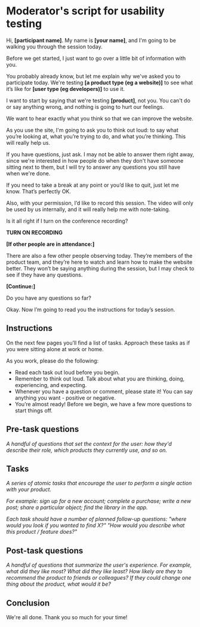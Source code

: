 # Moderator's script for usability testing

Hi, __[participant name]__. My name is __[your name]__, and I'm going to be walking you through the session today.

Before we get started, I just want to go over a little bit of information with you.

You probably already know, but let me explain why we've asked you to participate today. We're testing
__[a product type (eg a website)]__ to see what it’s like for __[user type (eg developers)]__ to use it.

I want to start by saying that we're testing __[product]__, not you. You can't do or say anything wrong, and nothing is
going to hurt our feelings.

We want to hear exactly what you think so that we can improve the website.

As you use the site, I'm going to ask you to think out loud: to say what you’re looking at, what you’re trying to do,
and what you’re thinking.  This will really help us.

If you have questions, just ask. I may not be able to answer them right away, since we're interested in how people do
when they don't have someone sitting next to them, but I will try to answer any questions you still have when we're
done.

If you need to take a break at any point or you’d like to quit, just let me know.  That’s perfectly OK.

Also, with your permission, I’d like to record this session.  The video will only be used by us internally, and it will
really help me with note-taking.

Is it all right if I turn on the conference recording?

__TURN ON RECORDING__

__[If other people are in attendance:]__

There are also a few other people observing today.  They’re members of the product team, and they’re here to watch and
learn how to make the website better.  They won’t be saying anything during the session, but I may check to see if they
have any questions.

__[Continue:]__

Do you have any questions so far?

Okay.  Now I’m going to read you the instructions for today’s session.

## Instructions

On the next few pages you’ll find a list of tasks. Approach these tasks as if you were sitting alone at work or home.

As you work, please do the following:

* Read each task out loud before you begin.
* Remember to think out loud.  Talk about what you are thinking, doing, experiencing, and expecting.
* Whenever you have a question or comment, please state it!  You can say anything you want - positive or negative.
* You’re almost ready!  Before we begin, we have a few more questions to start things off.

## Pre-task questions

_A handful of questions that set the context for the user: how they'd describe their role, which products they
currently use, and so on._

## Tasks

_A series of atomic tasks that encourage the user to perform a single action with your product._

_For example: sign up for a new account; complete a purchase; write a new post; share a particular object; find the
library in the app._

_Each task should have a number of planned follow-up questions: "where would you look if you wanted to find X?" "How
would you describe what this product / feature does?"_

## Post-task questions

_A handful of questions that summarize the user's experience. For example, what did they like most? What did they
like least? How likely are they to recommend the product to friends or colleagues? If they could change one thing
about the product, what would it be?_

## Conclusion

We're all done. Thank you so much for your time!

